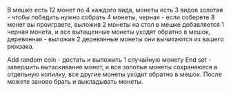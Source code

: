 В мешке есть 12 монет по 4 каждого вида, монеты есть 3 видов золотая - чтобы победить нужно собрать 4 монеты, черная - если соберете 8 монет вы проиграете, выложив 2 монеты на стол в мешке добавляется 1 черная монета, и все вытащенные монеты уходят обратно в мешок, деревянная - выложив 2 деревянные монеты они вычитаются из вашего рюкзака.

Add random coin - достать и выложить 1 случайную монету
End set - завершить вытаскивание монет, и все золотые монеты сохраняются в отдельную копилку, все другие монеты уходят обратно в мешок. После можете заново брать и выкладывать монеты.